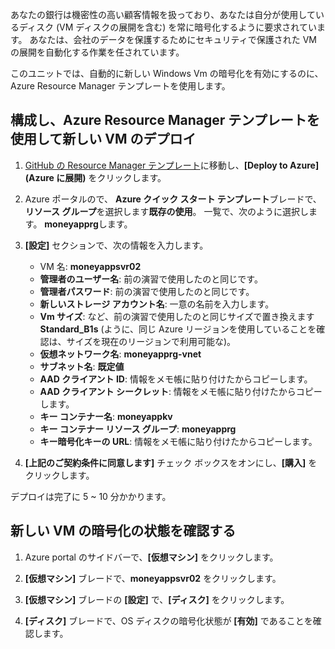 あなたの銀行は機密性の高い顧客情報を扱っており、あなたは自分が使用しているディスク (VM ディスクの展開を含む) を常に暗号化するように要求されています。 あなたは、会社のデータを保護するためにセキュリティで保護された VM の展開を自動化する作業を任されています。

このユニットでは、自動的に新しい Windows Vm の暗号化を有効にするのに、Azure Resource Manager テンプレートを使用します。

## <a name="configure-and-deploy-a-new-vm-using-an-azure-resource-manager-template"></a>構成し、Azure Resource Manager テンプレートを使用して新しい VM のデプロイ

1. [GitHub の Resource Manager テンプレート](https://github.com/Azure/azure-quickstart-templates/tree/master/201-encrypt-create-new-vm-gallery-image)に移動し、**[Deploy to Azure]\(Azure に展開\)** をクリックします。
1. Azure ポータルので、 **Azure クイック スタート テンプレート**ブレードで、**リソース グループ**を選択します**既存の使用**。 一覧で、次のように選択します。 **moneyapprg**します。
1. **[設定]** セクションで、次の情報を入力します。

   - VM 名: **moneyappsvr02**
   - **管理者のユーザー名**: 前の演習で使用したのと同じです。
   - **管理者パスワード**: 前の演習で使用したのと同じです。
   - **新しいストレージ アカウント名**: 一意の名前を入力します。
   - **Vm サイズ**: など、前の演習で使用したのと同じサイズで置き換えます**Standard_B1s** (ように、同じ Azure リージョンを使用していることを確認は、サイズを現在のリージョンで利用可能な)。
   - **仮想ネットワーク名**: **moneyapprg-vnet**
   - **サブネット名**: **既定値**
   - **AAD クライアント ID**: 情報をメモ帳に貼り付けたからコピーします。
   - **AAD クライアント シークレット**: 情報をメモ帳に貼り付けたからコピーします。
   - **キー コンテナー名**: **moneyappkv**
   - **キー コンテナー リソース グループ**: **moneyapprg**
   - **キー暗号化キーの URL**: 情報をメモ帳に貼り付けたからコピーします。
1. **[上記のご契約条件に同意します]** チェック ボックスをオンにし、**[購入]** をクリックします。

デプロイは完了に 5 ~ 10 分かかります。

## <a name="verify-encryption-status-of-new-vm"></a>新しい VM の暗号化の状態を確認する

1. Azure portal のサイドバーで、**[仮想マシン]** をクリックします。

1. **[仮想マシン]** ブレードで、**moneyappsvr02** をクリックします。

1. **[仮想マシン]** ブレードの **[設定]** で、**[ディスク]** をクリックします。

1. **[ディスク]** ブレードで、OS ディスクの暗号化状態が **[有効]** であることを確認します。
